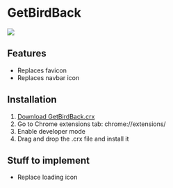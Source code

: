 ﻿# GetBirdBack
![](https://media3.giphy.com/media/v1.Y2lkPTc5MGI3NjExczlma3Q3MXV5bDltM3NjaDZ5bzdrc3J4aGlxbzRocGZ3c2owcTV2YyZlcD12MV9pbnRlcm5hbF9naWZfYnlfaWQmY3Q9Zw/xISnh6lDZD0YmKpZDw/giphy.gif)

## Features
- Replaces favicon
- Replaces navbar icon

## Installation
1. [Download GetBirdBack.crx](https://github.com/Fercho5656/GetBirdBack/releases/download/v0.1.0/GetBirdBack.crx)
2. Go to Chrome extensions tab: chrome://extensions/
3. Enable developer mode
4. Drag and drop the .crx file and install it


## Stuff to implement
- Replace loading icon
